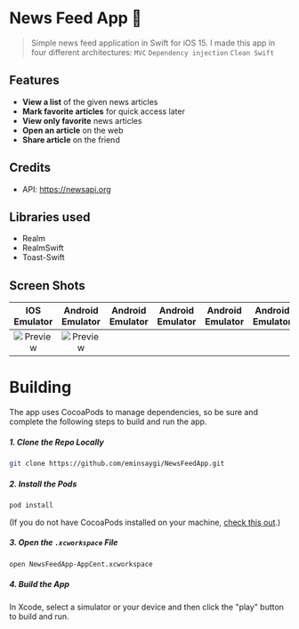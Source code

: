# News Feed App 📙

> Simple news feed application in Swift for iOS 15.
I made this app in four different architectures: `MVC`  `Dependency injection` `Clean Swift`

## Features
- **View a list** of the given news articles
- **Mark favorite articles** for quick access later
- **View only favorite** news articles
- **Open an article** on the web
- **Share article** on the friend


## Credits
* API: https://newsapi.org

## Libraries used

- Realm
- RealmSwift
- Toast-Swift

## Screen Shots

IOS Emulator | Android Emulator | Android Emulator  | Android Emulator | Android Emulator | Android Emulator | Android Emulator 
:-------------------------: | :-------------------------: | :-------------------------: | :-------------------------: | :-------------------------: | :-------------------------: | :-------------------------:
![Preview](/assets/img/iosGif.gif) | ![Preview](/assets/img/AndroidGif.gif)


# Building
The app uses CocoaPods to manage dependencies, so be sure and complete the following steps to build and run the app.

##### 1. Clone the Repo Locally
```Bash
git clone https://github.com/eminsaygi/NewsFeedApp.git
```
##### 2. Install the Pods
```Bash
pod install
```
(If you do not have CocoaPods installed on your machine, [check this out](https://cocoapods.org/#install).)

##### 3. Open the `.xcworkspace` File
```Bash
open NewsFeedApp-AppCent.xcworkspace
```
##### 4. Build the App
In Xcode, select a simulator or your device and then click the "play" button to build and run.